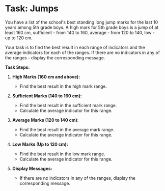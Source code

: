 # Task: Jumps

You have a list of the school's best standing long jump marks for the last 10 years among 5th grade boys. A high mark for 5th grade boys is a jump of at least 160 cm, sufficient - from 140 to 160, average - from 120 to 140, low - up to 120 cm.

Your task is to find the best result in each range of indicators and the average indicators for each of the ranges. If there are no indicators in any of the ranges - display the corresponding message.

**Task Steps:**

1. **High Marks (160 cm and above):**
   - Find the best result in the high mark range.

2. **Sufficient Marks (140 to 160 cm):**
   - Find the best result in the sufficient mark range.
   - Calculate the average indicator for this range.

3. **Average Marks (120 to 140 cm):**
   - Find the best result in the average mark range.
   - Calculate the average indicator for this range.

4. **Low Marks (Up to 120 cm):**
   - Find the best result in the low mark range.
   - Calculate the average indicator for this range.

5. **Display Messages:**
   - If there are no indicators in any of the ranges, display the corresponding message.
